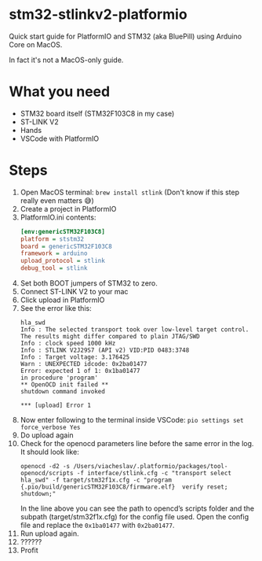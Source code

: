 # stm32-stlinkv2-platformio
Quick start guide for PlatformIO and STM32 (aka BluePill) using Arduino Core on MacOS.

In fact it's not a MacOS-only guide.

# What you need
* STM32 board itself (STM32F103C8 in my case)
* ST-LINK V2
* Hands
* VSCode with PlatformIO

# Steps
1. Open MacOS terminal: `brew install stlink` (Don't know if this step really even matters 😅)
1. Create a project in PlatformIO
1. PlatformIO.ini contents:
    ```cfg
    [env:genericSTM32F103C8]
    platform = ststm32
    board = genericSTM32F103C8
    framework = arduino
    upload_protocol = stlink
    debug_tool = stlink
    ```
1. Set both BOOT jumpers of STM32 to zero.
1. Connect ST-LINK V2 to your mac
1. Click upload in PlatformIO
1. See the error like this:
    ```log
    hla_swd
    Info : The selected transport took over low-level target control. The results might differ compared to plain JTAG/SWD
    Info : clock speed 1000 kHz
    Info : STLINK V2J29S7 (API v2) VID:PID 0483:3748
    Info : Target voltage: 3.176425
    Warn : UNEXPECTED idcode: 0x2ba01477
    Error: expected 1 of 1: 0x1ba01477
    in procedure 'program'
    ** OpenOCD init failed **
    shutdown command invoked

    *** [upload] Error 1
    ```
1. Now enter following to the terminal inside VSCode: `pio settings set force_verbose Yes`
1. Do upload again
1. Check for the openocd parameters line before the same error in the log. It should look like:
    ```
    openocd -d2 -s /Users/viacheslav/.platformio/packages/tool-openocd/scripts -f interface/stlink.cfg -c "transport select hla_swd" -f target/stm32f1x.cfg -c "program {.pio/build/genericSTM32F103C8/firmware.elf}  verify reset; shutdown;"
    ```
   In the line above you can see the path to opencd’s scripts folder and the subpath (target/stm32f1x.cfg) for the config file used.
   Open the config file and replace the `0x1ba01477` with `0x2ba01477`.
1. Run upload again.
1. ??????
1. Profit
